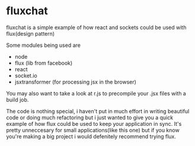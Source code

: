 # fluxchat

fluxchat is a simple example of how react and sockets could be used with flux(design pattern)

Some modules being used are
* node
* flux (lib from facebook)
* react
* socket.io
* jsxtransformer (for processing jsx in the browser)

You may also want to take a look at r.js to precompile your .jsx files with a build job.

The code is nothing special, i haven't put in much effort in writing beautiful code or doing much refactoring but i just wanted to give you a quick example of how flux could be used to keep your application in sync. It's pretty unneccesary for small applications(like this one) but if you know you're making a big project i would defenitely recommend trying flux.
